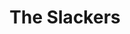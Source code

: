 ---
title: "The Slackers"
summary: "American ska band from New York City formed in Manhattan in 1991."
image: "the-slackers.jpg"
---